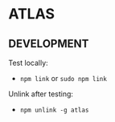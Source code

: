# ATLAS

## DEVELOPMENT

  Test locally:

  - `npm link` or `sudo npm link`
  
  Unlink after testing:

  - `npm unlink -g atlas`